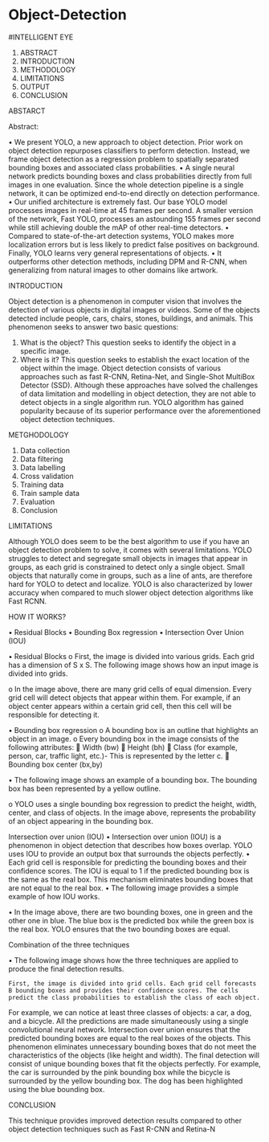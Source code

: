 # Object-Detection
#INTELLIGENT EYE

01.	ABSTRACT
02.	INTRODUCTION
03.	METHODOLOGY
04.	LIMITATIONS
05.	OUTPUT
06.	CONCLUSION

ABSTARCT

Abstract:

•	We present YOLO, a new approach to object detection. Prior work on object detection repurposes classifiers to perform detection. Instead, we frame object detection as a regression problem to spatially separated bounding boxes and associated class probabilities. 
•	A single neural network predicts bounding boxes and class probabilities directly from full images in one evaluation. Since the whole detection pipeline is a single network, it can be optimized end-to-end directly on detection performance. 
•	Our unified architecture is extremely fast. Our base YOLO model processes images in real-time at 45 frames per second. A smaller version of the network, Fast YOLO, processes an astounding 155 frames per second while still achieving double the mAP of other real-time detectors.
•	 Compared to state-of-the-art detection systems, YOLO makes more localization errors but is less likely to predict false positives on background. Finally, YOLO learns very general representations of objects.
•	 It outperforms other detection methods, including DPM and R-CNN, when generalizing from natural images to other domains like artwork.

INTRODUCTION

Object detection is a phenomenon in computer vision that involves the detection of various objects in digital images or videos. Some of the objects detected include people, cars, chairs, stones, buildings, and animals.
This phenomenon seeks to answer two basic questions:
1.	What is the object? This question seeks to identify the object in a specific image.
2.	Where is it? This question seeks to establish the exact location of the object within the image.
Object detection consists of various approaches such as fast R-CNN, Retina-Net, and Single-Shot MultiBox Detector (SSD). Although these approaches have solved the challenges of data limitation and modelling in object detection, they are not able to detect objects in a single algorithm run. YOLO algorithm has gained popularity because of its superior performance over the aforementioned object detection techniques.

METGHODOLOGY

01.	Data collection
02.	Data filtering
03.	Data labelling
04.	Cross validation
05.	Training data
06.	Train sample data
07.	Evaluation
08.	Conclusion

LIMITATIONS

Although YOLO does seem to be the best algorithm to use if you have an object detection problem to solve, it comes with several limitations.
YOLO struggles to detect and segregate small objects in images that appear in groups, as each grid is constrained to detect only a single object. Small objects that naturally come in groups, such as a line of ants, are therefore hard for YOLO to detect and localize.
YOLO is also characterized by lower accuracy when compared to much slower object detection algorithms like Fast RCNN.


HOW IT WORKS?

•	Residual Blocks
•	Bounding Box regression
•	Intersection Over Union (IOU)


•	Residual Blocks
o	 First, the image is divided into various grids. Each grid has a dimension of S x S. The following image shows how an input image is divided into grids.

 



o	In the image above, there are many grid cells of equal dimension. Every grid cell will detect objects that appear within them. For example, if an object center appears within a certain grid cell, then this cell will be responsible for detecting it.

•	Bounding box regression
o	A bounding box is an outline that highlights an object in an image.
o	Every bounding box in the image consists of the following attributes:
	Width (bw)
	Height (bh)
	Class (for example, person, car, traffic light, etc.)- This is represented by the letter c.
	Bounding box center (bx,by)

•	The following image shows an example of a bounding box. The bounding box has been represented by a yellow outline.

 
 

o	YOLO uses a single bounding box regression to predict the height, width, center, and class of objects. In the image above, represents the probability of an object appearing in the bounding box.

Intersection over union (IOU)
•	Intersection over union (IOU) is a phenomenon in object detection that describes how boxes overlap. YOLO uses IOU to provide an output box that surrounds the objects perfectly.
•	Each grid cell is responsible for predicting the bounding boxes and their confidence scores. The IOU is equal to 1 if the predicted bounding box is the same as the real box. This mechanism eliminates bounding boxes that are not equal to the real box.
•	The following image provides a simple example of how IOU works.

 


•	In the image above, there are two bounding boxes, one in green and the other one in blue. The blue box is the predicted box while the green box is the real box. YOLO ensures that the two bounding boxes are equal.


Combination of the three techniques

•	The following image shows how the three techniques are applied to produce the final detection results.
 






	First, the image is divided into grid cells. Each grid cell forecasts B bounding boxes and provides their confidence scores. The cells predict the class probabilities to establish the class of each object.
For example, we can notice at least three classes of objects: a car, a dog, and a bicycle. All the predictions are made simultaneously using a single convolutional neural network.
Intersection over union ensures that the predicted bounding boxes are equal to the real boxes of the objects. This phenomenon eliminates unnecessary bounding boxes that do not meet the characteristics of the objects (like height and width). The final detection will consist of unique bounding boxes that fit the objects perfectly.
For example, the car is surrounded by the pink bounding box while the bicycle is surrounded by the yellow bounding box. The dog has been highlighted using the blue bounding box.
  		
CONCLUSION

This technique provides improved detection results compared to other object detection techniques such as Fast R-CNN and Retina-N
